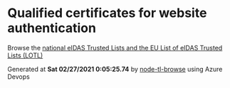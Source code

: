 # Qualified certificates for website authentication 
 Browse the [national eIDAS Trusted Lists and the EU List of eIDAS Trusted Lists (LOTL)](https://webgate.ec.europa.eu/tl-browser/#/) 
 
 
Generated at **Sat 02/27/2021  0:05:25.74** by [node-tl-browse](https://github.com/ymedlop/node-tl-browser) using Azure Devops 
